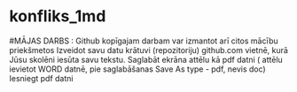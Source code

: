 # konfliks_1md

#MĀJAS DARBS : Github kopīgajam darbam var izmantot arī citos mācību priekšmetos
Izveidot  savu datu krātuvi  (repozitoriju) github.com vietnē, kurā Jūsu skolēni iesūta savu tekstu.
Saglabāt ekrāna attēlu kā pdf datni ( attēlu ievietot WORD datnē, pie saglabāšanas Save As type - pdf, nevis doc)
Iesniegt pdf datni
